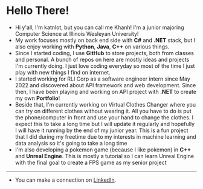 # Hello There! 

- Hi y'all, I'm katnlot, but you can call me Khanh! I'm a junior majoring Computer Science at Illinois Wesleyan University!
- My work focuses mostly on back end side with <b>C#</b> and <b>.NET</b> stack, but I also enjoy working with <b>Python</b>, <b>Java</b>, <b>C++</b> on various things. 
- Since I started coding, I use <b>GitHub</b> to store projects, both from classes and personal. A bunch of repos on here are mostly ideas and projects I'm currently doing. I just love coding everyday so most of the time I just play with new things I find on internet.
- I started working for RLI Corp as a software engineer intern since May 2022 and discovered about API framework and web development. Since then, I have been playing and working on API project with <b>.NET</b> to create my own <b>Portfolio</b>!
- Beside that, I'm currently working on Virtual Clothes Changer where you can try on different clothes without wearing it. All you have to do is put the phone/computer in front and use your hand to change the clothes. I expect this to take a long time but I will update it regularly and hopefully I will have it running by the end of my junior year. This is a fun project that I did during my freetime due to my interests in machine learning and data analysis so it's going to take a long time
- I'm also developing a pokemon game (because I like pokemon) in <b>C++</b> and <b>Unreal Engine</b>. This is mostly a tutorial so  I can learn Unreal Engine with the final goal to create a FPS game as my senior project

--- 
- You can make a connection on <a href="https://www.linkedin.com/in/an-khanh-tran/" target="_blank">LinkedIn</a>. 
